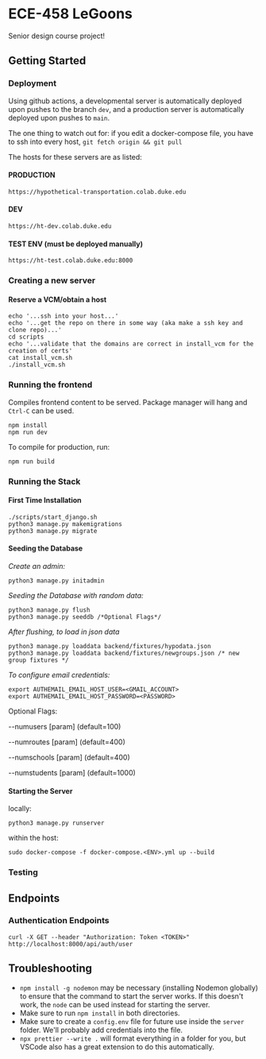# ECE-458 LeGoons

Senior design course project!
 
## Getting Started

### Deployment
 
Using github actions, a developmental server is automatically deployed upon pushes to the branch `dev`, and a production server is automatically deployed upon pushes to `main`.

The one thing to watch out for: if you edit a docker-compose file, you have to ssh into every host, `git fetch origin && git pull`

The hosts for these servers are as listed:

#### PRODUCTION

`https://hypothetical-transportation.colab.duke.edu`

#### DEV

`https://ht-dev.colab.duke.edu`

#### TEST ENV (must be deployed manually)

`https://ht-test.colab.duke.edu:8000`

### Creating a new server

#### Reserve a VCM/obtain a host

```
echo '...ssh into your host...'
echo '...get the repo on there in some way (aka make a ssh key and clone repo)...'
cd scripts
echo '...validate that the domains are correct in install_vcm for the creation of certs'
cat install_vcm.sh
./install_vcm.sh
```

### Running the frontend

Compiles frontend content to be served. Package manager will hang and `Ctrl-C` can be used.

```
npm install
npm run dev
```

To compile for production, run:

```
npm run build
```

### Running the Stack

#### First Time Installation

```
./scripts/start_django.sh
python3 manage.py makemigrations
python3 manage.py migrate
```

#### Seeding the Database

_Create an admin:_

```
python3 manage.py initadmin
```

_Seeding the Database with random data:_

```
python3 manage.py flush
python3 manage.py seeddb /*Optional Flags*/
```

_After flushing, to load in json data_

```
python3 manage.py loaddata backend/fixtures/hypodata.json
python3 manage.py loaddata backend/fixtures/newgroups.json /* new group fixtures */

```

_To configure email credentials:_

```
export AUTHEMAIL_EMAIL_HOST_USER=<GMAIL_ACCOUNT>
export AUTHEMAIL_EMAIL_HOST_PASSWORD=<PASSWORD>
```

Optional Flags:

--numusers [param] (default=100)

--numroutes [param] (default=400)

--numschools [param] (default=400)

--numstudents [param] (default=1000)

#### Starting the Server

locally:

```
python3 manage.py runserver
```

within the host:

```
sudo docker-compose -f docker-compose.<ENV>.yml up --build
```

### Testing

## Endpoints

### Authentication Endpoints

```
curl -X GET --header "Authorization: Token <TOKEN>" http://localhost:8000/api/auth/user
```

## Troubleshooting

- `npm install -g nodemon` may be necessary (installing Nodemon globally) to ensure that the command to start the server
  works. If this doesn't work, the `node` can be used instead for starting the server.
- Make sure to run `npm install` in both directories.
- Make sure to create a `config.env` file for future use inside the `server` folder. We'll probably add credentials into
  the file.
- `npx prettier --write .` will format everything in a folder for you, but VSCode also has a great extension to do this
  automatically.

